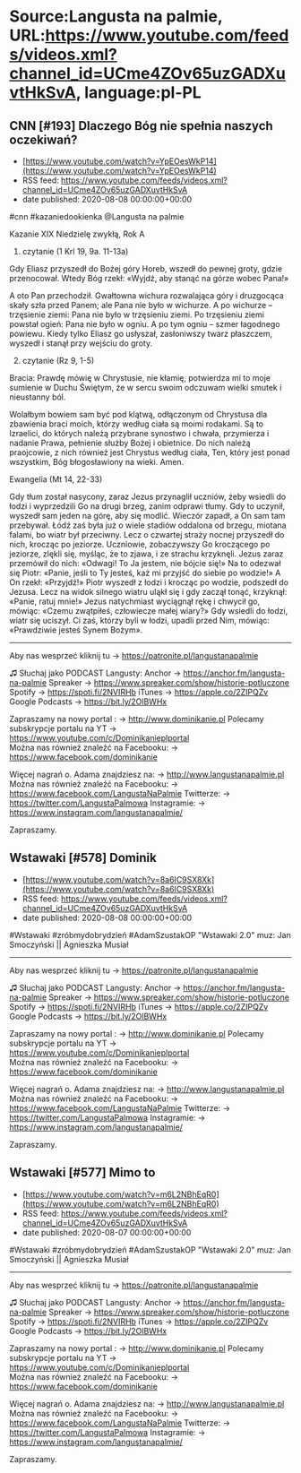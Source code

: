 # Source:Langusta na palmie, URL:https://www.youtube.com/feeds/videos.xml?channel_id=UCme4ZOv65uzGADXuvtHkSvA, language:pl-PL

## CNN [#193] Dlaczego Bóg nie spełnia naszych oczekiwań?
 - [https://www.youtube.com/watch?v=YpEOesWkP14](https://www.youtube.com/watch?v=YpEOesWkP14)
 - RSS feed: https://www.youtube.com/feeds/videos.xml?channel_id=UCme4ZOv65uzGADXuvtHkSvA
 - date published: 2020-08-08 00:00:00+00:00

#cnn #kazaniedookienka  @Langusta na palmie  

Kazanie XIX Niedzielę zwykłą, Rok A

1. czytanie (1 Krl 19, 9a. 11-13a)

Gdy Eliasz przyszedł do Bożej góry Horeb, wszedł do pewnej groty, gdzie przenocował. Wtedy Bóg rzekł: «Wyjdź, aby stanąć na górze wobec Pana!»

A oto Pan przechodził. Gwałtowna wichura rozwalająca góry i druzgocąca skały szła przed Panem; ale Pana nie było w wichurze. A po wichurze – trzęsienie ziemi: Pana nie było w trzęsieniu ziemi. Po trzęsieniu ziemi powstał ogień: Pana nie było w ogniu. A po tym ogniu – szmer łagodnego powiewu. Kiedy tylko Eliasz go usłyszał, zasłoniwszy twarz płaszczem, wyszedł i stanął przy wejściu do groty.

2. czytanie (Rz 9, 1-5)

Bracia: Prawdę mówię w Chrystusie, nie kłamię, potwierdza mi to moje sumienie w Duchu Świętym, że w sercu swoim odczuwam wielki smutek i nieustanny ból.

Wolałbym bowiem sam być pod klątwą, odłączonym od Chrystusa dla zbawienia braci moich, którzy według ciała są moimi rodakami. Są to Izraelici, do których należą przybrane synostwo i chwała, przymierza i nadanie Prawa, pełnienie służby Bożej i obietnice. Do nich należą praojcowie, z nich również jest Chrystus według ciała, Ten, który jest ponad wszystkim, Bóg błogosławiony na wieki. Amen.

Ewangelia (Mt 14, 22-33)

Gdy tłum został nasycony, zaraz Jezus przynaglił uczniów, żeby wsiedli do łodzi i wyprzedzili Go na drugi brzeg, zanim odprawi tłumy. Gdy to uczynił, wyszedł sam jeden na górę, aby się modlić. Wieczór zapadł, a On sam tam przebywał. Łódź zaś była już o wiele stadiów oddalona od brzegu, miotana falami, bo wiatr był przeciwny. Lecz o czwartej straży nocnej przyszedł do nich, krocząc po jeziorze. Uczniowie, zobaczywszy Go kroczącego po jeziorze, zlękli się, myśląc, że to zjawa, i ze strachu krzyknęli. Jezus zaraz przemówił do nich: «Odwagi! To Ja jestem, nie bójcie się!» Na to odezwał się Piotr: «Panie, jeśli to Ty jesteś, każ mi przyjść do siebie po wodzie!»
A On rzekł: «Przyjdź!» Piotr wyszedł z łodzi i krocząc po wodzie, podszedł do Jezusa. Lecz na widok silnego wiatru uląkł się i gdy zaczął tonąć, krzyknął: «Panie, ratuj mnie!»
Jezus natychmiast wyciągnął rękę i chwycił go, mówiąc: «Czemu zwątpiłeś, człowiecze małej wiary?» Gdy wsiedli do łodzi, wiatr się uciszył. Ci zaś, którzy byli w łodzi, upadli przed Nim, mówiąc: «Prawdziwie jesteś Synem Bożym».
________________________________________

Aby nas wesprzeć kliknij tu → https://patronite.pl/langustanapalmie

♫ Słuchaj jako PODCAST Langusty: 
Anchor → https://anchor.fm/langusta-na-palmie
Spreaker → https://www.spreaker.com/show/historie-potluczone
Spotify → https://spoti.fi/2NVIRHb
iTunes → https://apple.co/2ZIPQZv
Google Podcasts → https://bit.ly/2OlBWHx

Zapraszamy na nowy portal :
→ http://www.dominikanie.pl
Polecamy subskrypcje portalu na YT
→ https://www.youtube.com/c/Dominikanieplportal  
Można nas również znaleźć na Facebooku: 
→ https://www.facebook.com/dominikanie

Więcej nagrań o. Adama znajdziesz na: 
→ http://www.langustanapalmie.pl
Można nas również znaleźć na Facebooku: 
→ https://www.facebook.com/LangustaNaPalmie
Twitterze: 
→ https://twitter.com/LangustaPalmowa
Instagramie: 
→ https://www.instagram.com/langustanapalmie/

Zapraszamy.

## Wstawaki [#578] Dominik
 - [https://www.youtube.com/watch?v=8a6IC9SX8Xk](https://www.youtube.com/watch?v=8a6IC9SX8Xk)
 - RSS feed: https://www.youtube.com/feeds/videos.xml?channel_id=UCme4ZOv65uzGADXuvtHkSvA
 - date published: 2020-08-08 00:00:00+00:00

#Wstawaki #zróbmydobrydzień #AdamSzustakOP
"Wstawaki 2.0" muz: Jan Smoczyński || Agnieszka Musiał  
________________________________________

Aby nas wesprzeć kliknij tu → https://patronite.pl/langustanapalmie

♫ Słuchaj jako PODCAST Langusty: 
Anchor → https://anchor.fm/langusta-na-palmie
Spreaker → https://www.spreaker.com/show/historie-potluczone
Spotify → https://spoti.fi/2NVIRHb
iTunes → https://apple.co/2ZIPQZv
Google Podcasts → https://bit.ly/2OlBWHx

Zapraszamy na nowy portal :
→ http://www.dominikanie.pl
Polecamy subskrypcje portalu na YT
→ https://www.youtube.com/c/Dominikanieplportal  
Można nas również znaleźć na Facebooku: 
→ https://www.facebook.com/dominikanie

Więcej nagrań o. Adama znajdziesz na: 
→ http://www.langustanapalmie.pl
Można nas również znaleźć na Facebooku: 
→ https://www.facebook.com/LangustaNaPalmie
Twitterze: 
→ https://twitter.com/LangustaPalmowa
Instagramie: 
→ https://www.instagram.com/langustanapalmie/

Zapraszamy.

## Wstawaki [#577] Mimo to
 - [https://www.youtube.com/watch?v=m6L2NBhEqR0](https://www.youtube.com/watch?v=m6L2NBhEqR0)
 - RSS feed: https://www.youtube.com/feeds/videos.xml?channel_id=UCme4ZOv65uzGADXuvtHkSvA
 - date published: 2020-08-07 00:00:00+00:00

#Wstawaki #zróbmydobrydzień #AdamSzustakOP
"Wstawaki 2.0" muz: Jan Smoczyński || Agnieszka Musiał  
________________________________________

Aby nas wesprzeć kliknij tu → https://patronite.pl/langustanapalmie


♫ Słuchaj jako PODCAST Langusty: 
Anchor → https://anchor.fm/langusta-na-palmie
Spreaker → https://www.spreaker.com/show/historie-potluczone
Spotify → https://spoti.fi/2NVIRHb
iTunes → https://apple.co/2ZIPQZv
Google Podcasts → https://bit.ly/2OlBWHx

Zapraszamy na nowy portal :
→ http://www.dominikanie.pl
Polecamy subskrypcje portalu na YT
→ https://www.youtube.com/c/Dominikanieplportal  
Można nas również znaleźć na Facebooku: 
→ https://www.facebook.com/dominikanie

Więcej nagrań o. Adama znajdziesz na: 
→ http://www.langustanapalmie.pl
Można nas również znaleźć na Facebooku: 
→ https://www.facebook.com/LangustaNaPalmie
Twitterze: 
→ https://twitter.com/LangustaPalmowa
Instagramie: 
→ https://www.instagram.com/langustanapalmie/

Zapraszamy.

